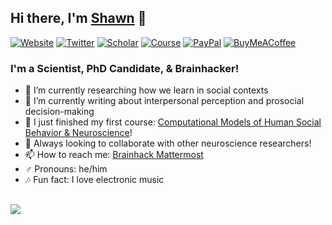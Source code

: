 ## Hi there, I'm [Shawn](https://shawnrhoads.github.io/) 👋

[![Website](https://img.shields.io/website?label=🧠%20shawnrhoads.github.io&logo=&style=square&color=00bef6&url=https://shawnrhoads.github.io/)](https://shawnrhoads.github.io/)
[![Twitter](https://img.shields.io/twitter/follow/shawnrhoads56?color=1DA1F2&logo=twitter&style=square)](https://twitter.com/intent/follow?screen_name=ShawnRhoads56)
[![Scholar](https://img.shields.io/badge/🎓%20google%20scholar-17-0080ce?style=square)](https://scholar.google.com/citations?user=__YmDVEAAAAJ&hl=en)
[![Course](https://img.shields.io/github/workflow/status/shawnrhoads/gu-psyc-347/deploy-book?color=0061ab&label=%F0%9F%93%95%20psyc%20347-01&style=square)](https://shawnrhoads.github.io/gu-psyc-347/index.html)
[![PayPal](https://img.shields.io/static/v1?message=donate&label=%20&style=square&logo=Paypal&labelColor=5c5c5c&color=004389)](https://paypal.me/ShawnRhoads)
[![BuyMeACoffee](https://img.shields.io/static/v1?message=caffeinate%20me&label=%20&style=square&logo=Buy%20Me%20A%20Coffee&labelColor=5c5c5c&color=002868)](https://www.buymeacoffee.com/shawnrhoads)

### I'm a Scientist, PhD Candidate, & Brainhacker!

- 🌱 I’m currently researching how we learn in social contexts
- 📄 I’m currently writing about interpersonal perception and prosocial decision-making
- 🔭 I just finished my first course: [Computational Models of Human Social Behavior & Neuroscience](https://shawnrhoads.github.io/gu-psyc-347/index.html)!
- 👯 Always looking to collaborate with other neuroscience researchers!
- 📫 How to reach me: [Brainhack Mattermost](https://mattermost.brainhack.org/brainhack/messages/@shawnrhoads)
- ♂️ Pronouns: he/him
- 🎶 Fun fact: I love electronic music

##

[<img href="" align="center" src="https://github-readme-stats.vercel.app/api?username=shawnrhoads&theme=github_dark&hide_border=True" />](https://github.com/shawnrhoads/)

